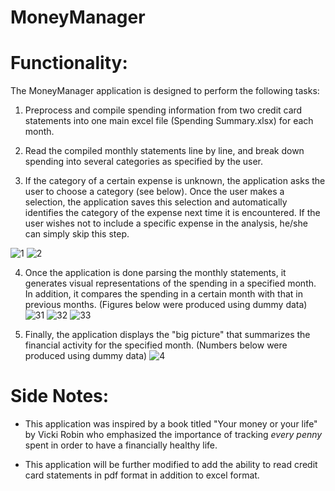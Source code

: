 **MoneyManager**
===================


# Functionality:

The MoneyManager application is designed to perform the following tasks:

1. Preprocess and compile spending information from two credit card statements into one main excel file (Spending Summary.xlsx) for each month.

2. Read the compiled monthly statements line by line, and break down spending into several categories as specified by the user.

3. If the category of a certain expense is unknown, the application asks the user to choose a category (see below). Once the user makes a selection, the application saves this selection and automatically identifies the category of the expense next time it is encountered. If the user wishes not to include a specific expense in the analysis, he/she can simply skip this step. 

![1](https://user-images.githubusercontent.com/34410616/71704204-e2bbc900-2da6-11ea-8d10-bb2503387878.PNG)
![2](https://user-images.githubusercontent.com/34410616/71704209-e7807d00-2da6-11ea-9610-c73fadf54603.PNG)


4. Once the application is done parsing the monthly statements, it generates visual representations of the spending in a specified month. In addition, it compares the spending in a certain month with that in previous months. (Figures below were produced using dummy data)
![31](https://user-images.githubusercontent.com/34410616/71704393-29f68980-2da8-11ea-96a2-93939b4aa864.PNG)
![32](https://user-images.githubusercontent.com/34410616/71704394-2a8f2000-2da8-11ea-81ff-fc741586a85b.PNG)
![33](https://user-images.githubusercontent.com/34410616/71704395-2a8f2000-2da8-11ea-868a-521619b94d89.PNG)


5. Finally, the application displays the "big picture" that summarizes the financial activity for the specified month. 
(Numbers below were produced using dummy data)
![4](https://user-images.githubusercontent.com/34410616/71704401-32e75b00-2da8-11ea-9787-dc07f811eebe.PNG)



# Side Notes: 

* This application was inspired by a book titled "Your money or your life" by Vicki Robin who emphasized the importance of tracking _every penny_ spent in order to have a financially healthy life. 
 
* This application will be further modified to add the ability to read credit card statements in pdf format in addition to excel format. 
